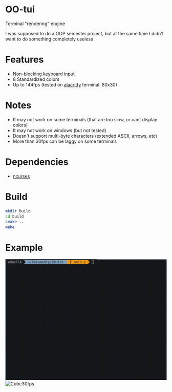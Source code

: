 # OO-tui
Terminal "rendering" engine

I was supposed to do a OOP semester project, but at the same time I didn't want to do something completely useless

# Features
- Non-blocking keyboard input
- 8 Standardized colors
- Up to 144fps (tested on [alacritty](https://github.com/alacritty/alacritty) terminal. 80x30)

# Notes 
- It may not work on some terminals (that are too slow, or cant display colors)
- It may not work on windows (but not tested)
- Doesn't support multi-byte characters (extended ASCII, arrows, etc)
- More than 30fps can be laggy on some terminals

# Dependencies
- [ncurses](https://invisible-island.net/ncurses/ncurses.html) 


# Build
```sh
mkdir build
cd build
cmake ..
make
```

# Example

![TextAnimated](examples/example1.gif)
![Cube30fps](examples/cube.gif)